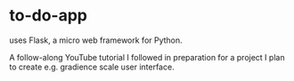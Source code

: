 # to-do-app

uses Flask, a micro web framework for Python.

A follow-along YouTube tutorial I followed in preparation for a project I plan to create e.g. gradience scale user interface.
